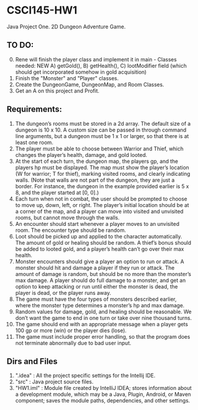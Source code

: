# CSCI145-HW1
Java Project One. 2D Dungeon Adventure Game.

## TO DO:

0. Rene will finish the player class and implement it in main - Classes needed:   NEW A) getGold(), B) getHealth(), C) lootModifier field (which should get incorporated somehow in gold acquisition)
1. Finish the "Monster" and "Player" classes.
2. Create the DungeonGame, DungeonMap, and Room Classes.
3. Get an A on this project and Profit.

## Requirements:

1. The dungeon’s rooms must be stored in a 2d array. The default size of a dungeon is 10 x 10. A custom size can be passed in through command line arguments, but a dungeon must be 1 x 1 or larger, so that there is at least one room.
2. The player must be able to choose between Warrior and Thief, which changes the player’s health, damage, and gold looted.
3. At the start of each turn, the dungeon map, the players gp, and the players hp must be displayed. The map must show the player’s location (W for warrior; T for thief), marking visited rooms, and clearly indicating walls. (Note that walls are not part of the dungeon, they are just a border. For instance, the dungeon in the example provided earlier is 5 x 8, and the player started at [0, 0].)
4. Each turn when not in combat, the user should be prompted to choose to move up, down, left, or right. The player’s initial location should be at a corner of the map, and a player can move into visited and unvisited rooms, but cannot move through the walls.
5. An encounter should start whenever a player moves to an unvisited room. The encounter type should be random.
6. Loot should be picked up and applied to the character automatically. The amount of gold or healing should be random. A thief’s bonus should be added to looted gold, and a player’s health can’t go over their max health.
7. Monster encounters should give a player an option to run or attack. A monster should hit and damage a player if they run or attack. The amount of damage is random, but should be no more than the monster’s max damage. A player should do full damage to a monster, and get an option to keep attacking or run until either the monster is dead, the player is dead, or the player runs away.
8. The game must have the four types of monsters described earlier, where the monster type determines a monster’s hp and max damage.
9. Random values for damage, gold, and healing should be reasonable. We don’t want the game to end in one turn or take over nine thousand turns.
10. The game should end with an appropriate message when a player gets 100 gp or more (win) or the player dies (lose).
11. The game must include proper error handling, so that the program does not terminate abnormally due to bad user input.


## Dirs and Files

1. ".idea" : All the project specific settings for the Intellij IDE.
2. "src" : Java project source files.
3. "HW1.iml" : Module file created by IntelliJ IDEA; stores information about a development module, which may be a Java, Plugin, Android, or Maven component; saves the module paths, dependencies, and other settings.